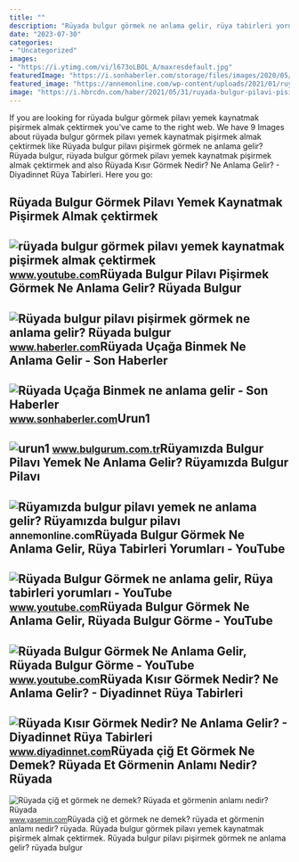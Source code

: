 ```yaml
---
title: ""
description: "Rüyada bulgur görmek ne anlama gelir, rüya tabirleri yorumları"
date: "2023-07-30"
categories:
- "Uncategorized"
images:
- "https://i.ytimg.com/vi/l673oLBOL_A/maxresdefault.jpg"
featuredImage: "https://i.sonhaberler.com/storage/files/images/2020/05/20/ucak-yolculuk-1-S7gS.jpg"
featured_image: "https://annemonline.com/wp-content/uploads/2021/01/ruyamizda-bulgur-pilavi-yemek-ne-anlama-gelir-ruyamizda-bulgur-pilavi-yedigini-gormek_600d8ec314dd5.jpeg"
image: "https://i.hbrcdn.com/haber/2021/05/31/ruyada-bulgur-pilavi-pisirmek-gormek-ne-anlama-14168030_6630_amp.jpg"
---
```


If you are looking for rüyada bulgur görmek pilavı yemek kaynatmak pişirmek almak çektirmek you've came to the right web. We have 9 Images about rüyada bulgur görmek pilavı yemek kaynatmak pişirmek almak çektirmek like Rüyada bulgur pilavı pişirmek görmek ne anlama gelir? Rüyada bulgur, rüyada bulgur görmek pilavı yemek kaynatmak pişirmek almak çektirmek and also Rüyada Kısır Görmek Nedir? Ne Anlama Gelir? - Diyadinnet Rüya Tabirleri. Here you go:

Rüyada Bulgur Görmek Pilavı Yemek Kaynatmak Pişirmek Almak çektirmek
--------------------------------------------------------------------

 ![rüyada bulgur görmek pilavı yemek kaynatmak pişirmek almak çektirmek](https://i.ytimg.com/vi/JfNvpHbbDG8/maxresdefault.jpg?sqp=-oaymwEmCIAKENAF8quKqQMa8AEB-AHUBoAC4AOKAgwIABABGH8gRygTMA8=&rs=AOn4CLDH5xAZPrDEWN7mQuxiIjbhm0IndQ) <small>www.youtube.com</small>Rüyada Bulgur Pilavı Pişirmek Görmek Ne Anlama Gelir? Rüyada Bulgur
-------------------------------------------------------------------

 ![Rüyada bulgur pilavı pişirmek görmek ne anlama gelir? Rüyada bulgur](https://i.hbrcdn.com/haber/2021/05/31/ruyada-bulgur-pilavi-pisirmek-gormek-ne-anlama-14168030_6630_amp.jpg) <small>www.haberler.com</small>Rüyada Uçağa Binmek Ne Anlama Gelir - Son Haberler
--------------------------------------------------

 ![Rüyada Uçağa Binmek ne anlama gelir - Son Haberler](https://i.sonhaberler.com/storage/files/images/2020/05/20/ucak-yolculuk-1-S7gS.jpg) <small>www.sonhaberler.com</small>Urun1
-----

 ![urun1](http://bulgurum.com.tr/images/Urunler/yerfistikli.png) <small>www.bulgurum.com.tr</small>Rüyamızda Bulgur Pilavı Yemek Ne Anlama Gelir? Rüyamızda Bulgur Pilavı
----------------------------------------------------------------------

 ![Rüyamızda bulgur pilavı yemek ne anlama gelir? Rüyamızda bulgur pilavı](https://annemonline.com/wp-content/uploads/2021/01/ruyamizda-bulgur-pilavi-yemek-ne-anlama-gelir-ruyamizda-bulgur-pilavi-yedigini-gormek_600d8ec314dd5.jpeg) <small>annemonline.com</small>Rüyada Bulgur Görmek Ne Anlama Gelir, Rüya Tabirleri Yorumları - YouTube
------------------------------------------------------------------------

 ![Rüyada Bulgur Görmek ne anlama gelir, Rüya tabirleri yorumları - YouTube](https://i.ytimg.com/vi/fBIFrULufJk/maxresdefault.jpg) <small>www.youtube.com</small>Rüyada Bulgur Görmek Ne Anlama Gelir, Rüyada Bulgur Görme - YouTube
-------------------------------------------------------------------

 ![Rüyada Bulgur Görmek Ne Anlama Gelir, Rüyada Bulgur Görme - YouTube](https://i.ytimg.com/vi/l673oLBOL_A/maxresdefault.jpg) <small>www.youtube.com</small>Rüyada Kısır Görmek Nedir? Ne Anlama Gelir? - Diyadinnet Rüya Tabirleri
-----------------------------------------------------------------------

 ![Rüyada Kısır Görmek Nedir? Ne Anlama Gelir? - Diyadinnet Rüya Tabirleri](https://www.diyadinnet.com/d/ruya/ruyada-kisir-gormek-nedir-ne-anlama-gelir-6313.jpg) <small>www.diyadinnet.com</small>Rüyada çiğ Et Görmek Ne Demek? Rüyada Et Görmenin Anlamı Nedir? Rüyada
----------------------------------------------------------------------

 ![Rüyada çiğ et görmek ne demek? Rüyada et görmenin anlamı nedir? Rüyada](https://i20.haber7.net/resize/1300x788/haber/haber7/photos/2021/42/ruyada_cig_et_gormek_ne_demek_ruyada_et_gormenin_anlami_nedir_ruyada_pismis_et_yemek_ne_demek_1634560471_6248.jpg) <small>www.yasemin.com</small>Rüyada çiğ et görmek ne demek? rüyada et görmenin anlamı nedir? rüyada. Rüyada bulgur görmek pilavı yemek kaynatmak pişirmek almak çektirmek. Rüyada bulgur pilavı pişirmek görmek ne anlama gelir? rüyada bulgur
